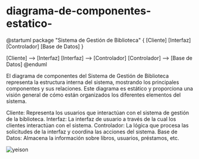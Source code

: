 # diagrama-de-componentes-estatico-

@startuml
package "Sistema de Gestión de Biblioteca" {
    [Cliente]
    [Interfaz]
    [Controlador]
    [Base de Datos]
}

[Cliente] --> [Interfaz]
[Interfaz] --> [Controlador]
[Controlador] --> [Base de Datos]
@enduml

El diagrama de componentes del Sistema de Gestión de Biblioteca representa la estructura interna del sistema, mostrando los principales componentes y sus relaciones. Este diagrama es estático y proporciona una visión general de cómo están organizados los diferentes elementos del sistema.

Cliente: Representa los usuarios que interactúan con el sistema de gestión de la biblioteca.
Interfaz: La interfaz de usuario a través de la cual los clientes interactúan con el sistema.
Controlador: La lógica que procesa las solicitudes de la interfaz y coordina las acciones del sistema.
Base de Datos: Almacena la información sobre libros, usuarios, préstamos, etc.


![yeison](https://github.com/sparyock/diagrama-de-componentes-estatico-/assets/55572135/5d7b9c0d-6fad-46b0-8d27-a2557f284e5d)
